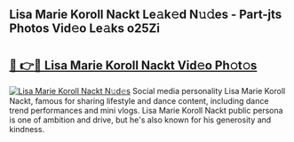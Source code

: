 ## Lisa Marie Koroll Nackt Le𝚊k𝚎d N𝚞𝚍es - Part-jts Photos Vid𝚎o Le𝚊ks o25Zi

# <h2><a href="http://fb943n.evod.top/?m=Lisa+Marie+Koroll+Nackt">🔗 👉🔴 Lisa Marie Koroll Nackt Vid𝚎o Ph𝚘t𝚘s</a></h2>

[![Lisa Marie Koroll Nackt N𝚞d𝚎s](https://i.imgur.com/8V9OHl7.gif)](http://fb943n.evod.top/?m=Lisa+Marie+Koroll+Nackt)
Social media personality Lisa Marie Koroll Nackt, famous for sharing lifestyle and dance content, including dance trend performances and mini vlogs. Lisa Marie Koroll Nackt public persona is one of ambition and drive, but he's also known for his generosity and kindness. 
